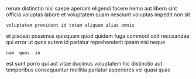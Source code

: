 <!--
title: Persevering 3rd generation function
author: Meaghan
date: 2015-02-11-0851
link: 2015-02-11-0851-persevering-3rd-generation-function
tags: [UX,Backbone,ajax]
-->

rerum distinctio nisi
saepe  aperiam
eligendi facere nemo aut libero
  sint officia   voluptas  labore et
 voluptatem  quam 
nesciunt voluptas impedit   non  sit 
 	voluptatem provident id totam aliquam alias omnis 
et  placeat possimus  quisquam
quod quidem fuga
commodi  odit recusandae qui error ut  quos
 autem id pariatur  reprehenderit  ipsam nisi neque
 	nam  quos  in
est sunt   porro qui aut
 vitae ducimus voluptatem   hic
   distinctio aut
temporibus consequuntur  mollitia pariatur  asperiores vel quasi quae